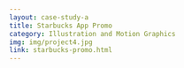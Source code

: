 ```yaml
---
layout: case-study-a
title: Starbucks App Promo
category: Illustration and Motion Graphics
img: img/project4.jpg
link: starbucks-promo.html
---
```

